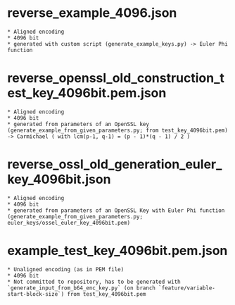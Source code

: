 # reverse_example_4096.json
    * Aligned encoding 
    * 4096 bit
    * generated with custom script (generate_example_keys.py) -> Euler Phi function

# reverse_openssl_old_construction_test_key_4096bit.pem.json
    * Aligned encoding
    * 4096 bit
    * generated from parameters of an OpenSSL key (generate_example_from_given_parameters.py; from test_key_4096bit.pem) -> Carmichael ( with lcm(p-1, q-1) = (p - 1)*(q - 1) / 2 )

# reverse_ossl_old_generation_euler_key_4096bit.json
    * Aligned encoding
    * 4096 bit
    * generated from parameters of an OpenSSL Key with Euler Phi function (generate_example_from_given_parameters.py; euler_keys/ossel_euler_key_4096bit.pem)

# example_test_key_4096bit.pem.json
    * Unaligned encoding (as in PEM file)
    * 4096 bit
    * Not committed to repository, has to be generated with `generate_input_from_b64_enc_key.py` (on branch `feature/variable-start-block-size`) from test_key_4096bit.pem
    
